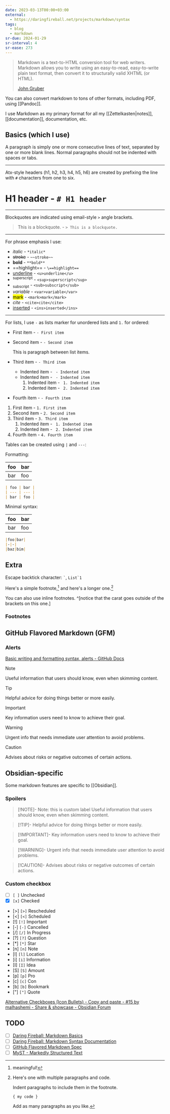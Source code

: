 ```yaml
---
date: 2023-03-13T00:00+03:00
external:
  - https://daringfireball.net/projects/markdown/syntax
tags:
  - blog
  - markdown
sr-due: 2024-01-29
sr-interval: 4
sr-ease: 273
---
```


> Markdown is a text-to-HTML conversion tool for web writers. Markdown allows
> you to write using an easy-to-read, easy-to-write plain text format, then
> convert it to structurally valid XHTML (or HTML).
>
> [John Gruber](https://daringfireball.net/projects/markdown/)

You can also convert markdown to tons of other formats, including PDF, using
[[Pandoc]].

I use Markdown as my primary format for all my [[Zettelkasten|notes]],
[[documentation]], documentation, etc.

## Basics (which I use)

A paragraph is simply one or more consecutive lines of text, separated by one or
more blank lines. Normal paragraphs should not be indented with spaces or tabs.

---

Atx-style headers (h1, h2, h3, h4, h5, h6) are created by prefixing the line
with `#` characters from one to six.

# H1 header - `# H1 header`

---

Blockquotes are indicated using email-style `>` angle brackets.

> This is a blockquote. - `> This is a blockquote.`

---

For phrase emphasis I use:

- _italic_ - `*italic*`
- ~~stroke~~ - `~~stroke~~`
- **bold** - `**bold**`
- \==highlight== - `\==highlight==`
- <u>underline</u> - `<u>underline</u>`
- <sup>superscript</sup> - `<sup>superscript</sup>`
- <sub>subscript</sub> - `<sub>subscript</sub>`
- <var>variable</var> - `<var>variable</var>`
- <mark>mark</mark> - `<mark>mark</mark>`
- <cite>cite</cite> - `<cite>cite</cite>`
- <ins>inserted</ins> - `<ins>inserted</ins>`

---

For lists, I use `-` as lists marker for unordered lists and `1.` for ordered:

- First item - `- First item`
- Second item - `- Second item`

  This is paragraph between list items.

- Third item - `- Third item`
  - Indented item - ` - Indented item`
  - Indented item - ` - Indented item`
    1. Indented item - ` 1. Indented item`
    2. Indented item - ` 2. Indented item`
- Fourth item - `- Fourth item`

1. First item - `1. First item`
2. Second item - `2. Second item`
3. Third item - `3. Third item`
   1. Indented item - ` 1. Indented item`
   2. Indented item - ` 2. Indented item`
4. Fourth item - `4. Fourth item`

Tables can be created using `|` and `---`:

Formatting:

| foo | bar |
| --- | --- |
| bar | foo |

```markdown
| foo | bar |
| --- | --- |
| bar | foo |
```

Minimal syntax:

| foo | bar |
| --- | --- |
| bar | foo |

```markdown
|foo|bar|
|-|-|
|baz|bim|
```

## Extra

Escape backtick character: `` ` ``, ``List`1``

Here's a simple footnote,[^1] and here's a longer one.[^bignote]

You can also use inline footnotes. ^[notice that the carat goes outside of the brackets on this one.]

### Footnotes

[^1]: meaningful!

[^bignote]: Here's one with multiple paragraphs and code.

    Indent paragraphs to include them in the footnote.

    `{ my code }`

    Add as many paragraphs as you like.

## GitHub Flavored Markdown (GFM)

### Alerts

[Basic writing and formatting syntax, alerts - GitHub Docs](https://docs.github.com/en/get-started/writing-on-github/getting-started-with-writing-and-formatting-on-github/basic-writing-and-formatting-syntax#alerts)

> [!NOTE]
> Useful information that users should know, even when skimming content.

> [!TIP]
> Helpful advice for doing things better or more easily.

> [!IMPORTANT]
> Key information users need to know to achieve their goal.

> [!WARNING]
> Urgent info that needs immediate user attention to avoid problems.

> [!CAUTION]
> Advises about risks or negative outcomes of certain actions.

## Obsidian-specific

Some markdown features are specific to [[Obsidian]].

### Spoilers

> [!NOTE]- Note: this is custom label
> Useful information that users should know, even when skimming content.

> [!TIP]-
> Helpful advice for doing things better or more easily.

> [!IMPORTANT]-
> Key information users need to know to achieve their goal.

> [!WARNING]-
> Urgent info that needs immediate user attention to avoid problems.

> [!CAUTION]-
> Advises about risks or negative outcomes of certain actions.

### Custom checkbox

- [ ] `[ ]` Unchecked
- [x] `[x]` Checked
- [>] `[>]` Rescheduled
- [<] `[<]` Scheduled
- [!] `[!]` Important
- [-] `[-]` Cancelled
- [/] `[/]` In Progress
- [?] `[?]` Question
- [*] `[*]` Star
- [n] `[n]` Note
- [l] `[l]` Location
- [i] `[i]` Information
- [I] `[I]` Idea
- [S] `[S]` Amount
- [p] `[p]` Pro
- [c] `[c]` Con
- [b] `[b]` Bookmark
- ["] `["]` Quote

[Alternative Checkboxes (Icon Bullets) - Copy and paste - #15 by malhashemi -
Share & showcase - Obsidian
Forum](https://forum.obsidian.md/t/alternative-checkboxes-icon-bullets-copy-and-paste/35962/15)


## TODO

- [ ] [Daring Fireball: Markdown Basics](https://daringfireball.net/projects/markdown/basics)
- [ ] [Daring Fireball: Markdown Syntax Documentation](https://daringfireball.net/projects/markdown/syntax)
- [ ] [GitHub Flavored Markdown Spec](https://github.github.com/gfm/)
- [ ] [MyST - Markedly Structured Text](https://myst-parser.readthedocs.io/en/latest/syntax/typography.html)
